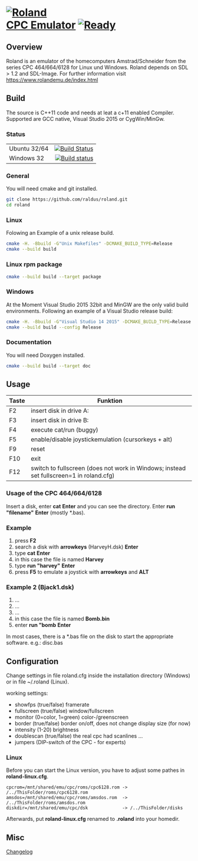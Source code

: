 # [ ![Roland](https://www.rolandemu.de/files/images/rolandemu.de/css/roland.png) <br>CPC Emulator](https://www.rolandemu.de/index.html) [ ![Ready](https://github.com/raldus/roland/blob/master/assets/img/ready.png)](https://www.rolandemu.de/index.html)

## Overview
Roland is an emulator of the homecomputers Amstrad/Schneider from the series CPC 464/664/6128
for Linux und Windows.
Roland depends on SDL > 1.2 and SDL-Image.
For further information visit https://www.rolandemu.de/index.html

## Build
The source is C++11 code and needs at leat a c+11 enabled Compiler. Supported are GCC native, Visual Studio 2015 or CygWin/MinGw. 

### Status
|   |   |
|---|--:|
|Ubuntu 32/64|[![Build Status](https://travis-ci.org/raldus/roland.svg?branch=master)](https://travis-ci.org/raldus/roland)|
|Windows 32|[![Build status](https://ci.appveyor.com/api/projects/status/rsa9fq8brffd5h50?svg=true)](https://ci.appveyor.com/project/raldus/roland)|

### General
You will need cmake and git installed.
```bash
git clone https://github.com/raldus/roland.git
cd roland
```

### Linux
Folowing an Example of a unix release build.
```bash
cmake -H. -Bbuild -G"Unix Makefiles" -DCMAKE_BUILD_TYPE=Release
cmake --build build
```
### Linux rpm package
```bash
cmake --build build --target package
```

### Windows
At the Moment Visual Studio 2015 32bit and MinGW are the only valid build environments.
Following an example of a Visual Studio release build:
```bash
cmake -H. -Bbuild -G"Visual Studio 14 2015" -DCMAKE_BUILD_TYPE=Release
cmake --build build --config Release
```

### Documentation
You will need Doxygen installed.
```bash
cmake --build build --target doc
```

## Usage
Taste|Funktion
-----|--------
F2|insert disk in drive A:
F3|insert disk in drive B:
F4|execute cat/run (buggy)
F5|enable/disable joystickemulation (cursorkeys + alt)
F9|reset
F10|exit
F12|switch to fullscreen (does not work in Windows; instead set fullscreen=1 in roland.cfg)

### Usage of the CPC 464/664/6128
Insert a disk, enter **cat**  **Enter** and
you can see the directory. Enter **run "filename"**  **Enter** (mostly *.bas).

### Example

1. press **F2**
2. search a disk with **arrowkeys** (HarveyH.dsk) **Enter**
3. type **cat**  **Enter**
4. in this case the file is named **Harvey**
5. type **run "harvey"**  **Enter**
6. press **F5** to emulate a joystick with **arrowkeys** and **ALT**

### Example 2 (Bjack1.dsk)

1. ...
2. ...
3. ...
4. in this case the file is named **Bomb.bin**
5. enter **run "bomb**  **Enter**

In most cases, there is a *.bas file on the disk
to start the appropriate software. e.g.: disc.bas

## Configuration
Change settings in file roland.cfg inside the installation directory
(Windows) or in file ~/.roland (Linux).

working settings:
* showfps    (true/false) framerate
* fullscreen (true/false) window/fullscreen
* monitor    (0=color, 1=green) color-/greenscreen
* border     (true/false) border on/off, does not change display size (for now)
* intensity  (1-20) brightness
* doublescan (true/false) the real cpc had scanlines ...
* jumpers    (DIP-switch of the CPC - for experts)

### Linux
Before you can start the Linux version, you have to adjust some pathes in
**roland-linux.cfg**.
```text
cpcrom=/mnt/shared/emu/cpc/roms/cpc6128.rom -> /../ThisFolder/roms/cpc6128.rom
amsdos=/mnt/shared/emu/cpc/roms/amsdos.rom  -> /../ThisFolder/roms/amsdos.rom
diskdir=/mnt/shared/emu/cpc/dsk             -> /../ThisFolder/disks
```
Afterwards, put **roland-linux.cfg** renamed to **.roland** into your homedir.

## Misc
[Changelog](https://github.com/raldus/roland/blob/master/CHANGELOG.md)

